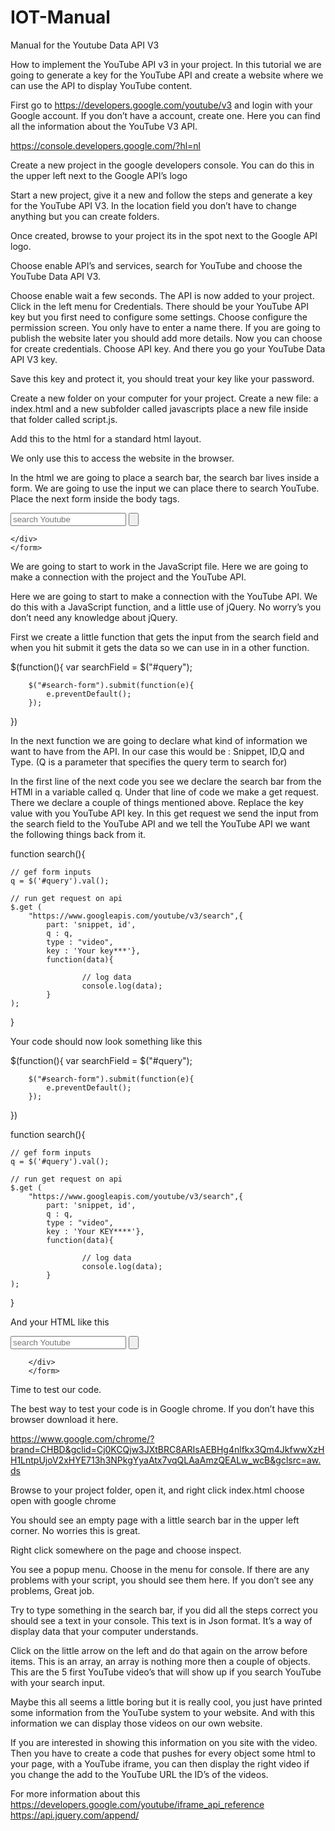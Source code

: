 # IOT-Manual
Manual for the Youtube Data API V3

How to implement the YouTube API v3 in your project.
In this tutorial we are going to generate a key for the YouTube API and create a website where we can use the API to display YouTube content.

First go to https://developers.google.com/youtube/v3 and login with your Google account.
If you don’t have a account, create one. Here you can find all the information about the YouTube V3 API.

https://console.developers.google.com/?hl=nl

Create a new project in the google developers console. You can do this in the upper left next to the Google API’s logo 

Start a new project, give it a new and follow the steps and generate a key for the YouTube API V3. In the location field you don’t have to change anything but you can create folders.

Once created, browse to your project its in the spot next to the Google API logo.  

Choose enable API’s and services, search for YouTube and choose the YouTube Data API V3.
 
Choose enable wait a few seconds. The API is now added to your project. Click in the left menu for Credentials. There should be your YouTube API key but you first need to configure some settings. Choose configure the permission screen. You only have to enter a name there. If you are going to publish the website later you should add more details. Now you can choose for create credentials. Choose API key. And there you go your YouTube Data API V3 key.

Save this key and protect it, you should treat your key like your password.

Create a new folder on your computer for your project. Create a new file: a index.html and a new subfolder called javascripts place a new file inside that folder called script.js.





Add this to the html for a standard html layout.

<!DOCTYPE html>
<html lang="en">
<head>
    <meta charset="UTF-8">
    <meta name="viewport" content="width=device-width, initial-scale=1.0">
    <meta http-equiv="X-UA-Compatible" content="ie=edge">
    <title>Document</title>
    <script src="https://ajax.googleapis.com/ajax/libs/jquery/3.4.1/jquery.min.js"></script>
    <script src="javascripts/script.js"></script>

</head>
<body>
    
</body>
</html>

We only use this to access the website in the browser.

In the html we are going to place a search bar, the search bar lives inside a form. We are going to use the input we can place there to search YouTube. Place the next form inside the body tags.

 <form id="search-form" name="search-form" onsubmit="return search()">
    <div class="fieldcontainer">
        <input type="search" name="search-form" id="query" class="search-field" placeholder="search Youtube" >
        <input type="submit" name="search-btn" id="search-btn" value="">

    </div>
    </form>


We are going to start to work in the JavaScript file. Here we are going to make a connection with the project and the YouTube API.








Here we are going to start to make a connection with the YouTube API. We do this with a JavaScript function, and a little use of jQuery. No worry’s you don’t need any knowledge about jQuery. 

First we create a little function that gets the input from the search field and when you hit submit it gets the data so we can use in in a other function.


$(function(){
    var searchField = $("#query");
   

        $("#search-form").submit(function(e){
            e.preventDefault();
        });
})


In the next function we are going to declare what kind of information we want to have from the API. In our case this would be : Snippet, ID,Q and Type. (Q is a parameter that specifies the query term to search for)

In the first line of the next code you see we declare the search bar from the HTMl in a variable called q. Under that line of code we make a get request. There we declare a couple of things mentioned above. Replace the key value with you YouTube API key. In this get request we send the input from the search field to the YouTube API and we tell the YouTube API we want the following things back from it.


function search(){

    // gef form inputs
    q = $('#query').val();

    // run get request on api
    $.get (
        "https://www.googleapis.com/youtube/v3/search",{
            part: 'snippet, id', 
            q : q,
            type : "video",
            key : 'Your key***'},
            function(data){

                    // log data
                    console.log(data);
            }
    );
}





Your code should now look something like this






$(function(){
    var searchField = $("#query");
   

        $("#search-form").submit(function(e){
            e.preventDefault();
        });
})

function search(){

    // gef form inputs
    q = $('#query').val();

    // run get request on api
    $.get (
        "https://www.googleapis.com/youtube/v3/search",{
            part: 'snippet, id', 
            q : q,
            type : "video",
            key : 'Your KEY****'},
            function(data){

                    // log data
                    console.log(data);
            }
    );
}



And your HTML like this

<!DOCTYPE html>
<html lang="en">
<head>
    <meta charset="UTF-8">
    <meta name="viewport" content="width=device-width, initial-scale=1.0">
    <meta http-equiv="X-UA-Compatible" content="ie=edge">
    <title>Document</title>
    <script src="https://ajax.googleapis.com/ajax/libs/jquery/3.4.1/jquery.min.js"></script>
    <script src="javascripts/script.js"></script>

</head>
<body>
    <form id="search-form" name="search-form" onsubmit="return search()">
        <div class="fieldcontainer">
            <input type="search" name="search-form" id="query" class="search-field" placeholder="search Youtube" >
            <input type="submit" name="search-btn" id="search-btn" value="">
    
        </div>
        </form>
    
</body>


Time to test our code.

The best way to test your code is in Google chrome. If you don’t have this browser download it here. 

https://www.google.com/chrome/?brand=CHBD&gclid=Cj0KCQjw3JXtBRC8ARIsAEBHg4nlfkx3Qm4JkfwwXzHH1LntpUjoV2xHYE713h3NPkgYyaAtx7vqQLAaAmzQEALw_wcB&gclsrc=aw.ds

Browse to your project folder, open it, and right click index.html choose open with google chrome 

You should see an empty page with a little search bar in the upper left corner. No worries this is great.

Right click somewhere on the page and choose inspect. 
 
You see a popup menu. Choose in the menu for console. If there are any problems with your script, you should see them here. If you don’t see any problems, Great job.

Try to type something in the search bar, if you did all the steps correct you should see a text in your console. This text is in Json format. It’s a way of display data that your computer understands. 
 
Click on the little arrow on the left and do that again on the arrow before items.
This is an array, an array is nothing more then a couple of objects. This are the 5 first YouTube video’s that will show up if you search YouTube with your search input.  

Maybe this all seems a little boring but it is really cool, you just have printed some information from the YouTube system to your website. And with this information we can display those videos on our own website. 

If you are interested in showing this information on you site with the video. Then you have to create a code that pushes for every object some html to your page, with a YouTube iframe, you can then display the right video if you change the add to the YouTube URL the ID’s of the videos.

For more information about this 
https://developers.google.com/youtube/iframe_api_reference
https://api.jquery.com/append/


